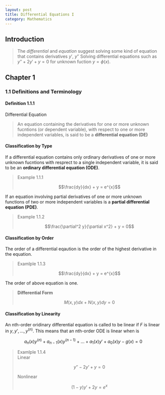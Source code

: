 ```yaml
---
layout: post
title: Differential Equations I
category: Mathematics
---
```


## Introduction
>The *differential* and *equation* suggest solving some kind of equation that contains derivatives $y'$, $y''$
> Solving differential equations such as $y'' + 2y' + y = 0$ for unknown fuction $y = \phi\left(x\right)$.

## Chapter 1

### 1.1 Definitions and Terminology

#### Definition 1.1.1
Differential Equation
>An equation containing the derivatives for one or more unknown fucntions (or dependent variable), with respect to one or more independent variables, is said to be a **differential equation (DE)**


#### Classification by Type
If a differential equation contains only ordinary derivatives of one or more unknown fucntions with resprect to a single independent variable, it is said to be an **ordinary differential equation (ODE)**.
> Example 1.1.1
> 
> $$\frac{dy}{dx} + y = e^{x}$$


If an equation involving partial derivatives of one or more unknown functions of two or more independent variables is a **partial differential equation (PDE)**.
> Example 1.1.2
> 
> $$\frac{\partial^2 y}{\partial x^2} + y = 0$$

#### Classification by Order
The order of a differential eqaution is the order of the highest derivative in the equation.
> Examlple 1.1.3
> 
> $$\frac{dy}{dx} + y = e^{x}$$

The order of above equation is one.

> **Differential Form**
>
>$$M(x,y)dx + N(x,y)dy = 0$$

#### Classification by Linearity
An nth-order oridinary differential equation is called to be linear if *F* is linear in $y,y',...,y^{(n)}$. This means that an nth-order ODE is linear when is

$$ a_n(x)y^{(n)}+a_{n-1}(x)y^{(n-1)} + ... +a_1(x)y'+a_0(x)y - g(x) = 0$$


> Examlple 1.1.4\
> Linear
> 
> $$y'' -2y' + y = 0$$
> 
> Nonlinear
> 
> $$(1-y)y' +2y = e^{x}$$


